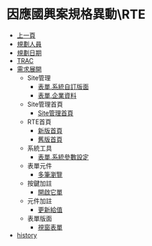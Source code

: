 # 因應國興案規格異動\RTE
* [上一頁](../../README.md)
* [規劃人員](README.md#user)
* [規劃日期](README.md#updatedate)
* [TRAC](README.md#trac)
* [需求展開](README.md#requirement)
    * Site管理
        * [表單.系統自訂版面](customlayout.md)
        * [表單.企業資料](enterprisedetail.md)
    * Site管理首頁
        * [Site管理首頁](sitemanage.md)
    * RTE首頁
        * [新版首頁](brainworknew.md)
        * [舊版首頁](brainworkold.md)
    * 系統工具
        * [表單.系統參數設定](sysparam.md)
    * 表單元件
        * [多筆瀏覽](gridlite.md)
    * 按鍵加註
        * [開啟它單](buttonannotation_openform.md)
    * 元件加註
        * [更新給值](objectannotation_updatevalue.md)
    * 表單版面
        * [視窗表單](windowform.md)
* [history](history.md)
